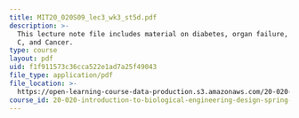 ```yaml
---
title: MIT20_020S09_lec3_wk3_st5d.pdf
description: >-
  This lecture note file includes material on diabetes, organ failure, hepatitis
  C, and Cancer. 
type: course
layout: pdf
uid: f1f911573c36cca522e1ad7a25f49043
file_type: application/pdf
file_location: >-
  https://open-learning-course-data-production.s3.amazonaws.com/20-020-introduction-to-biological-engineering-design-spring-2009/f1f911573c36cca522e1ad7a25f49043_MIT20_020S09_lec3_wk3_st5d.pdf
course_id: 20-020-introduction-to-biological-engineering-design-spring-2009
---
```

